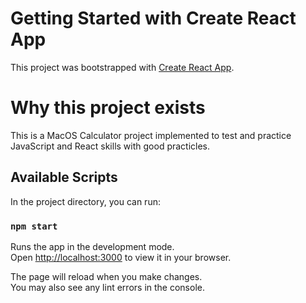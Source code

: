 # Getting Started with Create React App

This project was bootstrapped with [Create React App](https://github.com/facebook/create-react-app).

# Why this project exists

This is a MacOS Calculator project implemented to test and practice JavaScript and React skills with good practicles.

## Available Scripts

In the project directory, you can run:

### `npm start`

Runs the app in the development mode.\
Open [http://localhost:3000](http://localhost:3000) to view it in your browser.

The page will reload when you make changes.\
You may also see any lint errors in the console.
